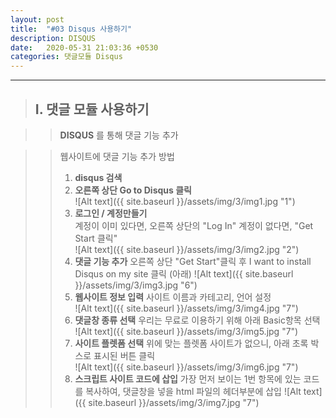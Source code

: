 ```yaml
---
layout: post
title:  "#03 Disqus 사용하기"
description: DISQUS
date:   2020-05-31 21:03:36 +0530
categories: 댓글모듈 Disqus
---
```


* * * 

> ## I. 댓글 모듈 사용하기   
   
>   > **DISQUS** 를 통해 댓글 기능 추가  
   
>   > 웹사이트에 댓글 기능 추가 방법   
>   > 1. **disqus 검색**      
>   > 2. **오른쪽 상단 Go to Disqus 클릭**   
![Alt text]({{ site.baseurl }}/assets/img/3/img1.jpg "1")   
>   > 3. **로그인 / 계정만들기**   
계정이 이미 있다면, 오른쪽 상단의 "Log In"
계정이 없다면, "Get Start 클릭"   
![Alt text]({{ site.baseurl }}/assets/img/3/img2.jpg "2")   
>   > 4. **댓글 기능 추가**
오른쪽 상단 "Get Start"클릭 후
I want to install Disqus on my site 클릭 (아래)
![Alt text]({{ site.baseurl }}/assets/img/3/img3.jpg "6")  
>   > 5. **웹사이트 정보 입력**
사이트 이름과 카테고리, 언어 설정   
![Alt text]({{ site.baseurl }}/assets/img/3/img4.jpg "7")     
>   > 6. **댓글창 종류 선택**
우리는 무료로 이용하기 위해 아래 Basic항목 선택   
![Alt text]({{ site.baseurl }}/assets/img/3/img5.jpg "7")    
>   > 7. **사이트 플렛폼 선택**
위에 맞는 플렛폼 사이트가 없으니, 아래 초록 박스로 표시된 버튼 클릭   
![Alt text]({{ site.baseurl }}/assets/img/3/img6.jpg "7")    
>   > 8. **스크립트 사이트 코드에 삽입**
가장 먼저 보이는 1번 항목에 있는 코드를 복사하여, 댓글창을 넣을 html 파일의 헤더부분에 삽입
![Alt text]({{ site.baseurl }}/assets/img/3/img7.jpg "7")    